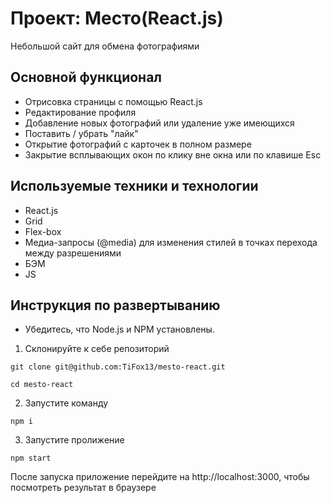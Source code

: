 # Проект: Место(React.js)
Небольшой сайт для обмена фотографиями

## Основной функционал
* Отрисовка страницы с помощью React.js
* Редактирование профиля
* Добавление новых фотографий или удаление уже имеющихся
* Поставить / убрать "лайк"
* Открытие фотографий с карточек в полном размере
* Закрытие всплывающих окон по клику вне окна или по клавише Esc

## Используемые техники и технологии
* React.js
* Grid
* Flex-box
* Медиа-запросы (@media) для изменения стилей в точках перехода между разрешениями
* БЭМ
* JS

## Инструкция по развертыванию
* Убедитесь, что Node.js и NPM установлены.

1.  Склонируйте к себе репозиторий

```git clone git@github.com:TiFox13/mesto-react.git```

```cd mesto-react```

2. Запустите команду 

```npm i```

3. Запустите пролижение

```npm start```

После запуска приложение перейдите на http://localhost:3000, чтобы посмотреть результат в браузере
